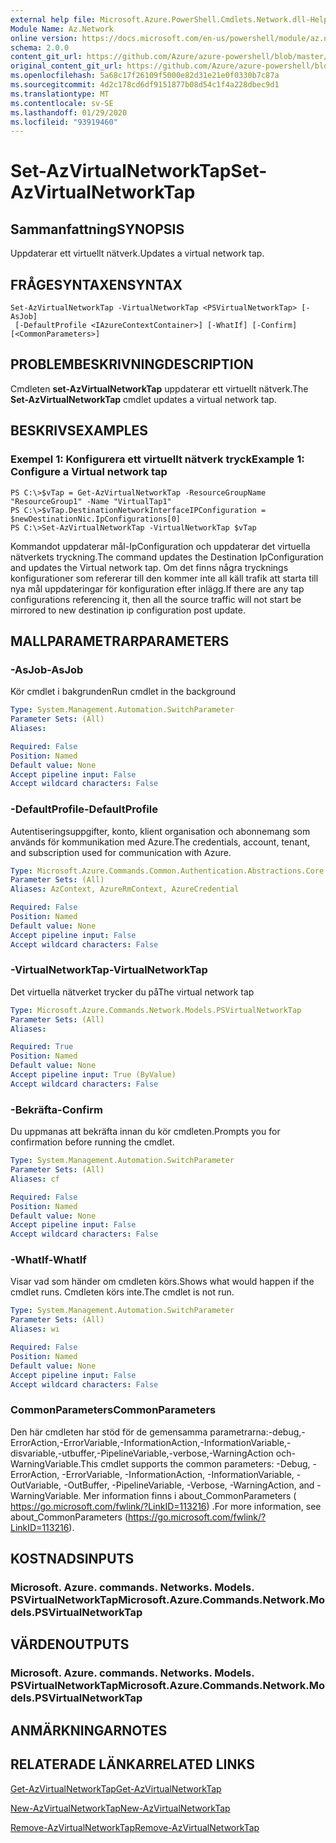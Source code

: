 ```yaml
---
external help file: Microsoft.Azure.PowerShell.Cmdlets.Network.dll-Help.xml
Module Name: Az.Network
online version: https://docs.microsoft.com/en-us/powershell/module/az.network/set-azvirtualnetworktap
schema: 2.0.0
content_git_url: https://github.com/Azure/azure-powershell/blob/master/src/Network/Network/help/Set-AzVirtualNetworkTap.md
original_content_git_url: https://github.com/Azure/azure-powershell/blob/master/src/Network/Network/help/Set-AzVirtualNetworkTap.md
ms.openlocfilehash: 5a68c17f26109f5000e82d31e21e0f0330b7c87a
ms.sourcegitcommit: 4d2c178cd6df9151877b08d54c1f4a228dbec9d1
ms.translationtype: MT
ms.contentlocale: sv-SE
ms.lasthandoff: 01/29/2020
ms.locfileid: "93919460"
---
```

# <span data-ttu-id="910f7-101">Set-AzVirtualNetworkTap</span><span class="sxs-lookup"><span data-stu-id="910f7-101">Set-AzVirtualNetworkTap</span></span>

## <span data-ttu-id="910f7-102">Sammanfattning</span><span class="sxs-lookup"><span data-stu-id="910f7-102">SYNOPSIS</span></span>
<span data-ttu-id="910f7-103">Uppdaterar ett virtuellt nätverk.</span><span class="sxs-lookup"><span data-stu-id="910f7-103">Updates a virtual network tap.</span></span>

## <span data-ttu-id="910f7-104">FRÅGESYNTAXEN</span><span class="sxs-lookup"><span data-stu-id="910f7-104">SYNTAX</span></span>

```
Set-AzVirtualNetworkTap -VirtualNetworkTap <PSVirtualNetworkTap> [-AsJob]
 [-DefaultProfile <IAzureContextContainer>] [-WhatIf] [-Confirm] [<CommonParameters>]
```

## <span data-ttu-id="910f7-105">PROBLEMBESKRIVNING</span><span class="sxs-lookup"><span data-stu-id="910f7-105">DESCRIPTION</span></span>
<span data-ttu-id="910f7-106">Cmdleten **set-AzVirtualNetworkTap** uppdaterar ett virtuellt nätverk.</span><span class="sxs-lookup"><span data-stu-id="910f7-106">The **Set-AzVirtualNetworkTap** cmdlet updates a virtual network tap.</span></span>

## <span data-ttu-id="910f7-107">BESKRIVS</span><span class="sxs-lookup"><span data-stu-id="910f7-107">EXAMPLES</span></span>

### <span data-ttu-id="910f7-108">Exempel 1: Konfigurera ett virtuellt nätverk tryck</span><span class="sxs-lookup"><span data-stu-id="910f7-108">Example 1: Configure a Virtual network tap</span></span>
```
PS C:\>$vTap = Get-AzVirtualNetworkTap -ResourceGroupName "ResourceGroup1" -Name "VirtualTap1"
PS C:\>$vTap.DestinationNetworkInterfaceIPConfiguration = $newDestinationNic.IpConfigurations[0]
PS C:\>Set-AzVirtualNetworkTap -VirtualNetworkTap $vTap
```

<span data-ttu-id="910f7-109">Kommandot uppdaterar mål-IpConfiguration och uppdaterar det virtuella nätverkets tryckning.</span><span class="sxs-lookup"><span data-stu-id="910f7-109">The command updates the Destination IpConfiguration and updates the Virtual network tap.</span></span>
<span data-ttu-id="910f7-110">Om det finns några trycknings konfigurationer som refererar till den kommer inte all käll trafik att starta till nya mål uppdateringar för konfiguration efter inlägg.</span><span class="sxs-lookup"><span data-stu-id="910f7-110">If there are any tap configurations referencing it, then all the source traffic will not start be mirrored to new destination ip configuration post update.</span></span>

## <span data-ttu-id="910f7-111">MALLPARAMETRAR</span><span class="sxs-lookup"><span data-stu-id="910f7-111">PARAMETERS</span></span>

### <span data-ttu-id="910f7-112">-AsJob</span><span class="sxs-lookup"><span data-stu-id="910f7-112">-AsJob</span></span>
<span data-ttu-id="910f7-113">Kör cmdlet i bakgrunden</span><span class="sxs-lookup"><span data-stu-id="910f7-113">Run cmdlet in the background</span></span>

```yaml
Type: System.Management.Automation.SwitchParameter
Parameter Sets: (All)
Aliases:

Required: False
Position: Named
Default value: None
Accept pipeline input: False
Accept wildcard characters: False
```

### <span data-ttu-id="910f7-114">-DefaultProfile</span><span class="sxs-lookup"><span data-stu-id="910f7-114">-DefaultProfile</span></span>
<span data-ttu-id="910f7-115">Autentiseringsuppgifter, konto, klient organisation och abonnemang som används för kommunikation med Azure.</span><span class="sxs-lookup"><span data-stu-id="910f7-115">The credentials, account, tenant, and subscription used for communication with Azure.</span></span>

```yaml
Type: Microsoft.Azure.Commands.Common.Authentication.Abstractions.Core.IAzureContextContainer
Parameter Sets: (All)
Aliases: AzContext, AzureRmContext, AzureCredential

Required: False
Position: Named
Default value: None
Accept pipeline input: False
Accept wildcard characters: False
```

### <span data-ttu-id="910f7-116">-VirtualNetworkTap</span><span class="sxs-lookup"><span data-stu-id="910f7-116">-VirtualNetworkTap</span></span>
<span data-ttu-id="910f7-117">Det virtuella nätverket trycker du på</span><span class="sxs-lookup"><span data-stu-id="910f7-117">The virtual network tap</span></span>

```yaml
Type: Microsoft.Azure.Commands.Network.Models.PSVirtualNetworkTap
Parameter Sets: (All)
Aliases:

Required: True
Position: Named
Default value: None
Accept pipeline input: True (ByValue)
Accept wildcard characters: False
```

### <span data-ttu-id="910f7-118">-Bekräfta</span><span class="sxs-lookup"><span data-stu-id="910f7-118">-Confirm</span></span>
<span data-ttu-id="910f7-119">Du uppmanas att bekräfta innan du kör cmdleten.</span><span class="sxs-lookup"><span data-stu-id="910f7-119">Prompts you for confirmation before running the cmdlet.</span></span>

```yaml
Type: System.Management.Automation.SwitchParameter
Parameter Sets: (All)
Aliases: cf

Required: False
Position: Named
Default value: None
Accept pipeline input: False
Accept wildcard characters: False
```

### <span data-ttu-id="910f7-120">-WhatIf</span><span class="sxs-lookup"><span data-stu-id="910f7-120">-WhatIf</span></span>
<span data-ttu-id="910f7-121">Visar vad som händer om cmdleten körs.</span><span class="sxs-lookup"><span data-stu-id="910f7-121">Shows what would happen if the cmdlet runs.</span></span>
<span data-ttu-id="910f7-122">Cmdleten körs inte.</span><span class="sxs-lookup"><span data-stu-id="910f7-122">The cmdlet is not run.</span></span>

```yaml
Type: System.Management.Automation.SwitchParameter
Parameter Sets: (All)
Aliases: wi

Required: False
Position: Named
Default value: None
Accept pipeline input: False
Accept wildcard characters: False
```

### <span data-ttu-id="910f7-123">CommonParameters</span><span class="sxs-lookup"><span data-stu-id="910f7-123">CommonParameters</span></span>
<span data-ttu-id="910f7-124">Den här cmdleten har stöd för de gemensamma parametrarna:-debug,-ErrorAction,-ErrorVariable,-InformationAction,-InformationVariable,-disvariable,-utbuffer,-PipelineVariable,-verbose,-WarningAction och-WarningVariable.</span><span class="sxs-lookup"><span data-stu-id="910f7-124">This cmdlet supports the common parameters: -Debug, -ErrorAction, -ErrorVariable, -InformationAction, -InformationVariable, -OutVariable, -OutBuffer, -PipelineVariable, -Verbose, -WarningAction, and -WarningVariable.</span></span> <span data-ttu-id="910f7-125">Mer information finns i about_CommonParameters ( https://go.microsoft.com/fwlink/?LinkID=113216) .</span><span class="sxs-lookup"><span data-stu-id="910f7-125">For more information, see about_CommonParameters (https://go.microsoft.com/fwlink/?LinkID=113216).</span></span>

## <span data-ttu-id="910f7-126">KOSTNADS</span><span class="sxs-lookup"><span data-stu-id="910f7-126">INPUTS</span></span>

### <span data-ttu-id="910f7-127">Microsoft. Azure. commands. Networks. Models. PSVirtualNetworkTap</span><span class="sxs-lookup"><span data-stu-id="910f7-127">Microsoft.Azure.Commands.Network.Models.PSVirtualNetworkTap</span></span>

## <span data-ttu-id="910f7-128">VÄRDEN</span><span class="sxs-lookup"><span data-stu-id="910f7-128">OUTPUTS</span></span>

### <span data-ttu-id="910f7-129">Microsoft. Azure. commands. Networks. Models. PSVirtualNetworkTap</span><span class="sxs-lookup"><span data-stu-id="910f7-129">Microsoft.Azure.Commands.Network.Models.PSVirtualNetworkTap</span></span>

## <span data-ttu-id="910f7-130">ANMÄRKNINGAR</span><span class="sxs-lookup"><span data-stu-id="910f7-130">NOTES</span></span>

## <span data-ttu-id="910f7-131">RELATERADE LÄNKAR</span><span class="sxs-lookup"><span data-stu-id="910f7-131">RELATED LINKS</span></span>

[<span data-ttu-id="910f7-132">Get-AzVirtualNetworkTap</span><span class="sxs-lookup"><span data-stu-id="910f7-132">Get-AzVirtualNetworkTap</span></span>](./Get-AzVirtualNetworkTap.md)

[<span data-ttu-id="910f7-133">New-AzVirtualNetworkTap</span><span class="sxs-lookup"><span data-stu-id="910f7-133">New-AzVirtualNetworkTap</span></span>](./New-AzVirtualNetworkTap.md)

[<span data-ttu-id="910f7-134">Remove-AzVirtualNetworkTap</span><span class="sxs-lookup"><span data-stu-id="910f7-134">Remove-AzVirtualNetworkTap</span></span>](./Remove-AzVirtualNetworkTap.md)
